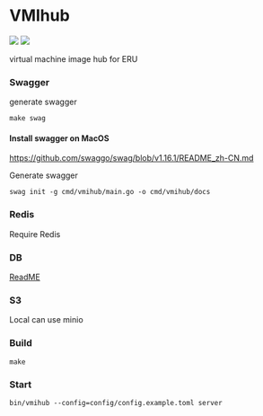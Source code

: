 VMIhub
====
![](https://github.com/projecteru2/vmihub/workflows/test/badge.svg)
![](https://github.com/projecteru2/vmihub/workflows/golangci-lint/badge.svg)

virtual machine image hub for ERU

### Swagger
generate swagger
```shell
make swag
```

#### Install swagger on MacOS
https://github.com/swaggo/swag/blob/v1.16.1/README_zh-CN.md

Generate swagger
```shell
swag init -g cmd/vmihub/main.go -o cmd/vmihub/docs
```

### Redis
Require Redis

### DB
[ReadME](internal/models/migration/README.md)

### S3
Local can use minio

### Build 
```shell
make
```

### Start
```shell
bin/vmihub --config=config/config.example.toml server  
```
